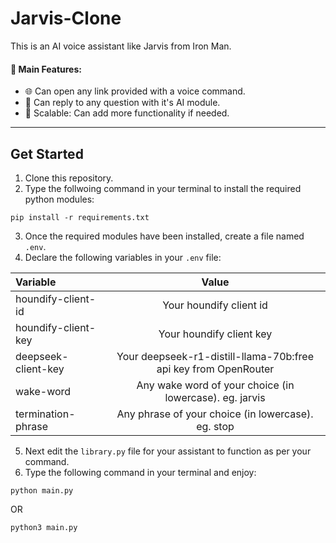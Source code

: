 # Jarvis-Clone
This is an AI voice assistant like Jarvis from Iron Man.

#### 📗 Main Features: 
+ 🌐 Can open any link provided with a voice command.
+ 🤖 Can reply to any question with it's AI module.
+ 🚀 Scalable: Can add more functionality if needed.

---

## Get Started

1. Clone this repository.
2. Type the follwoing command in your terminal to install the required python modules:
```git
pip install -r requirements.txt
```
3. Once the required modules have been installed, create a file named `.env`.
4. Declare the following variables in your `.env` file:

| Variable | Value |
| :------- | :---: |
| houndify-client-id | Your houndify client id |
| houndify-client-key | Your houndify client key |
| deepseek-client-key | Your deepseek-r1-distill-llama-70b:free api key from OpenRouter |
| wake-word | Any wake word of your choice (in lowercase). eg. jarvis |
| termination-phrase | Any phrase of your choice (in lowercase). eg. stop |

5. Next edit the `library.py` file for your assistant to function as per your command.
6. Type the following command in your terminal and enjoy:
```git
python main.py
```
OR
```git
python3 main.py
```